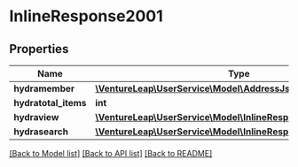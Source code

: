 # InlineResponse2001

## Properties
Name | Type | Description | Notes
------------ | ------------- | ------------- | -------------
**hydramember** | [**\VentureLeap\UserService\Model\AddressJsonldAddressRead[]**](AddressJsonldAddressRead.md) |  | 
**hydratotal_items** | **int** |  | [optional] 
**hydraview** | [**\VentureLeap\UserService\Model\InlineResponse200Hydraview**](InlineResponse200Hydraview.md) |  | [optional] 
**hydrasearch** | [**\VentureLeap\UserService\Model\InlineResponse200Hydrasearch**](InlineResponse200Hydrasearch.md) |  | [optional] 

[[Back to Model list]](../../README.md#documentation-for-models) [[Back to API list]](../../README.md#documentation-for-api-endpoints) [[Back to README]](../../README.md)

